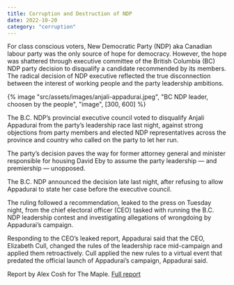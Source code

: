 ```yaml
---
title: Corruption and Destruction of NDP
date: 2022-10-20
category: "corruption"
---
```


For class conscious voters, New Democratic Party (NDP) aka Canadian labour party was the only source of hope for democracy. However, the hope was shattered through executive committee of the British Columbia (BC) NDP party decision to disqualify a candidate recommended by its members. The radical decision of NDP executive reflected the true disconnection between the interest of working people and the party leadership ambitions.

<!-- excerpt -->

{% image "src/assets/images/anjali-appadurai.jpeg", "BC NDP leader, choosen by the people", "image", [300, 600] %}

The B.C. NDP’s provincial executive council voted to disqualify Anjali Appadurai from the party’s leadership race last night, against strong objections from party members and elected NDP representatives across the province and country who called on the party to let her run.

The party’s decision paves the way for former attorney general and minister responsible for housing David Eby to assume the party leadership — and premiership — unopposed.

The B.C. NDP announced the decision late last night, after refusing to allow Appadurai to state her case before the executive council.

The ruling followed a recommendation, leaked to the press on Tuesday night, from the chief electoral officer (CEO) tasked with running the B.C. NDP leadership contest and investigating allegations of wrongdoing by Appadurai’s campaign.

Responding to the CEO’s leaked report, Appadurai said that the CEO, Elizabeth Cull, changed the rules of the leadership race mid-campaign and applied them retroactively. Cull applied the new rules to a virtual event that predated the official launch of Appadurai’s campaign, Appadurai said.

Report by Alex Cosh for The Maple. [Full report](https://www.readthemaple.com/b-c-ndp-disqualifies-anjali-appadurai-despite-against-members-objections/?ref=The+Maple-newsletter)
